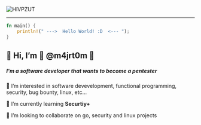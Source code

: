 ![HlVPZUT](https://user-images.githubusercontent.com/72045872/146442708-fdb22fd8-63f0-4f3f-9d78-dd13b4d6250b.jpg)

----

```rust
fn main() {
    println!(" --->  Hello World! :D  <--- ");
}
```

## 👋 Hi, I’m 🚀 @m4jrt0m 🚀
##### I'm a software developer that wants to become a pentester

👀 I’m interested in software devevelopment, functional programming, security, bug bounty, linux, etc...
    
🌱 I’m currently learning **Securtiy+**

💞️ I’m looking to collaborate on go, security and linux projects

<!---
m4jrt0m/m4jrt0m is a ✨ special ✨ repository because its `README.md` (this file) appears on your GitHub profile.
You can click the Preview link to take a look at your changes.
--->
